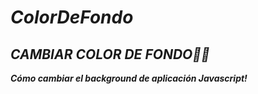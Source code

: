 # **_ColorDeFondo_**

## **_CAMBIAR COLOR DE FONDO🧑‍💻_**
**_Cómo cambiar el background de aplicación Javascript!_**
